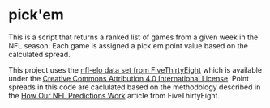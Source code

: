 # pick'em
This is a script that returns a ranked list of games from a given week in the NFL season. Each game is assigned a pick'em point value based on the calculated spread.

This project uses the [nfl-elo data set from FiveThirtyEight](https://github.com/fivethirtyeight/data/tree/master/nfl-elo) which is available under the [Creative Commons Attribution 4.0 International License](https://creativecommons.org/licenses/by/4.0/). Point spreads in this code are caclulated based on the methodology described in the [How Our NFL Predictions Work](https://fivethirtyeight.com/methodology/how-our-nfl-predictions-work/) article from FiveThirtyEight.
